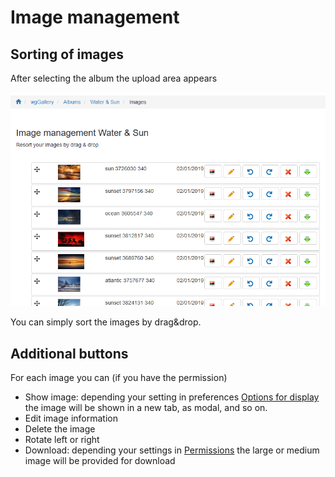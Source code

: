 # Image management

## Sorting of images

After selecting the album the upload area appears

![](../../.gitbook/assets/imagemanagement1.png)

You can simply sort the images by drag&drop.

## Additional buttons

For each image you can \(if you have the permission\)

* Show image: depending your setting in preferences [Options for display](image-management.md) the image will be shown in a new tab, as modal, and so on.
* Edit image information
* Delete the image
* Rotate left or right
* Download: depending your settings in [Permissions](https://app.gitbook.com/@xoops/s/wggallery-tutorial/~/edit/drafts/-Lsp6ZJlrSkVXk5zy3up/english/administration-menu/permissions) the large or medium image will be provided for download

